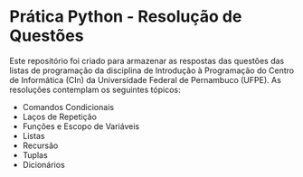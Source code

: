 # Prática Python - Resolução de Questões

Este repositório foi criado para armazenar as respostas das questões das listas de programação da disciplina de Introdução à Programação do Centro de Informática (CIn) da Universidade Federal de Pernambuco (UFPE). As resoluções contemplam os seguintes tópicos:

- Comandos Condicionais
- Laços de Repetição
- Funções e Escopo de Variáveis
- Listas
- Recursão
- Tuplas
- Dicionários
